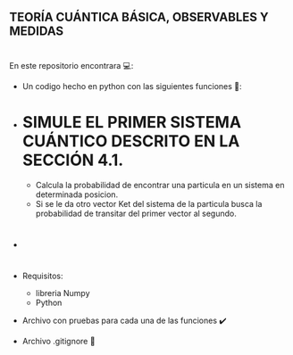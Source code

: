 ## TEORÍA CUÁNTICA BÁSICA, OBSERVABLES Y MEDIDAS
# 

En este repositorio encontrara 💻:

- Un codigo hecho en python con las siguientes funciones 🐍:
- # SIMULE EL PRIMER SISTEMA CUÁNTICO DESCRITO EN LA SECCIÓN 4.1.

  - Calcula la probabilidad de encontrar una particula en un sistema en determinada posicion.
  - Si se le da otro vector Ket del sistema de la particula busca la probabilidad de transitar del primer vector al segundo.

- #

- Requisitos:
  - libreria Numpy
  - Python
     
- Archivo con pruebas para cada una de las funciones ✔️
- Archivo .gitignore 📄
  
